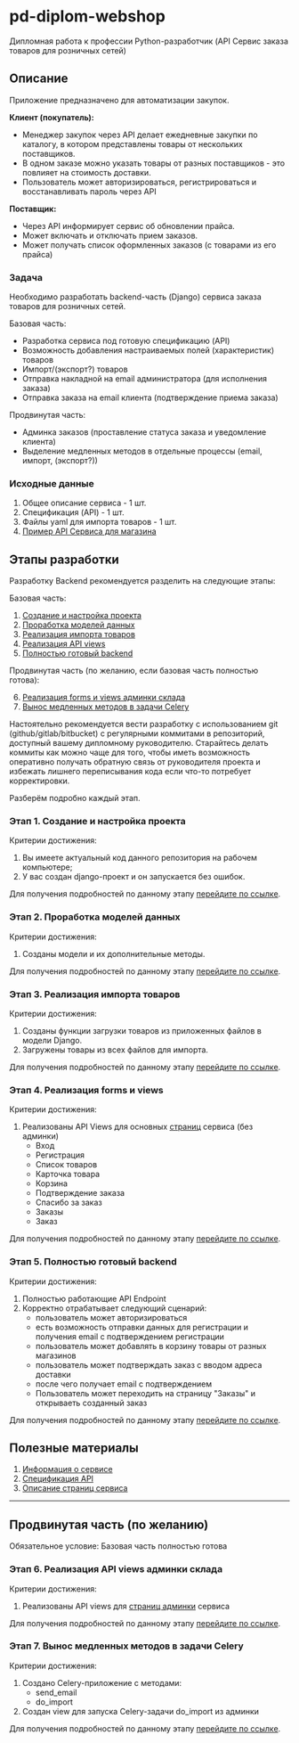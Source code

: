 # pd-diplom-webshop

Дипломная работа к профессии Python-разработчик (API Сервис заказа товаров для розничных сетей)

## Описание

Приложение предназначено для автоматизации закупок.

**Клиент (покупатель):**

- Менеджер закупок через API делает ежедневные закупки по каталогу, в котором
  представлены товары от нескольких поставщиков.
- В одном заказе можно указать товары от разных поставщиков - это
  повлияет на стоимость доставки.
- Пользователь может авторизироваться, регистрироваться и восстанавливать пароль через API
    
**Поставщик:**
- Через API информирует сервис об обновлении прайса.
- Может включать и отключать прием заказов.
- Может получать список оформленных заказов (с товарами из его прайса)


### Задача

Необходимо разработать backend-часть (Django) сервиса заказа товаров для розничных сетей.

Базовая часть:
* Разработка сервиса под готовую спецификацию (API)
* Возможность добавления настраиваемых полей (характеристик) товаров
* Импорт/(экспорт?) товаров
* Отправка накладной на email администратора (для исполнения заказа)
* Отправка заказа на email клиента (подтверждение приема заказа)

Продвинутая часть:
* Админка заказов (проставление статуса заказа и уведомление клиента)
* Выделение медленных методов в отдельные процессы (email, импорт, (экспорт?))

### Исходные данные
 
1. Общее описание сервиса - 1 шт.
1. Спецификация (API) - 1 шт.
1. Файлы yaml для импорта товаров - 1 шт.
1. [Пример API Сервиса для магазина](https://github.com/A-Iskakov/netology_pd_diplom) 

## Этапы разработки

Разработку Backend рекомендуется разделить на следующие этапы:

Базовая часть:
1. [Создание и настройка проекта](./reference/step-1.md)
2. [Проработка моделей данных](./reference/step-2.md)
3. [Реализация импорта товаров](./reference/step-3.md)
4. [Реализация API views](./reference/step-4.md)
5. [Полностью готовый backend](./reference/step-5.md)

Продвинутая часть (по желанию, если базовая часть полностью готова):

6. [Реализация forms и views админки склада](./reference/step-6-adv.md)
7. [Вынос медленных методов в задачи Celery](./reference/step-7-adv.md)


Настоятельно рекомендуется вести разработку с использованием git (github/gitlab/bitbucket) с регулярными коммитами в репозиторий,
доступный вашему дипломному руководителю. Старайтесь делать коммиты
как можно чаще для того, чтобы иметь возможность оперативно получать
обратную связь от руководителя проекта и избежать лишнего переписывания
кода если что-то потребует корректировки.

Разберём подробно каждый этап.

### Этап 1. Создание и настройка проекта

Критерии достижения:

1. Вы имеете актуальный код данного репозитория на рабочем компьютере;
2. У вас создан django-проект и он запускается без ошибок.

Для получения подробностей по данному этапу
[перейдите по ссылке](./reference/step-1.md).

### Этап 2. Проработка моделей данных

Критерии достижения:

1. Созданы модели и их дополнительные методы.

Для получения подробностей по данному этапу
[перейдите по ссылке](./reference/step-2.md).

### Этап 3. Реализация импорта товаров

Критерии достижения:

1. Созданы функции загрузки товаров из приложенных файлов в модели Django.
2. Загружены товары из всех файлов для импорта.

Для получения подробностей по данному этапу
[перейдите по ссылке](./reference/step-3.md).

### Этап 4. Реализация forms и views

Критерии достижения:

1. Реализованы API Views для основных [страниц](./reference/screens.md) сервиса (без админки)
   - Вход
   - Регистрация
   - Список товаров
   - Карточка товара
   - Корзина
   - Подтверждение заказа
   - Спасибо за заказ
   - Заказы
   - Заказ

Для получения подробностей по данному этапу
[перейдите по ссылке](./reference/step-4.md).

### Этап 5. Полностью готовый backend

Критерии достижения:

1. Полностью работающие API Endpoint
2. Корректно отрабатывает следующий сценарий:
   - пользователь может авторизироваться
   - есть возможность отправки данных для регистрации и получения email с подтверждением регистрации
   - пользователь может добавлять в корзину товары от разных магазинов
   - пользователь может подтверждать заказ с вводом адреса доставки
   - после чего получает email с подтверждением
   - Пользователь может переходить на страницу "Заказы" и открываеть созданный заказ

Для получения подробностей по данному этапу
[перейдите по ссылке](./reference/step-5.md).

## Полезные материалы

1. [Информация о сервисе](./reference/service.md)
2. [Спецификация API](./reference/api.md)
3. [Описание страниц сервиса](./reference/screens.md)


---

## Продвинутая часть (по желанию)

Обязательное условие: Базовая часть полностью готова

### Этап 6. Реализация API views админки склада

Критерии достижения:

1. Реализованы API views для [страниц админки](./reference/screens.md) сервиса


Для получения подробностей по данному этапу
[перейдите по ссылке](reference/step-6-adv.md).

### Этап 7. Вынос медленных методов в задачи Celery

Критерии достижения:

1. Создано Celery-приложение c методами:
   - send_email
   - do_import
2. Создан view для запуска Celery-задачи do_import из админки

Для получения подробностей по данному этапу
[перейдите по ссылке](reference/step-7-adv.md).
